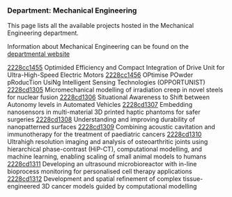 ### Department: Mechanical Engineering

This page lists all the available projects hosted in the Mechanical Engineering department.

Information about Mechanical Engineering can be found on the [departmental website](https://www.ucl.ac.uk/mechanical-engineering)

[2228cc1455](../projects/2228cc1455.md) Optimided Efficiency and Compact Integration of Drive Unit for Ultra-High-Speed Electric Motors
[2228cc1456](../projects/2228cc1456.md) OPtimise POwder pRoducTion UsiNg Intelligent Sensing Technologies (OPPORTUNIST)
[2228cd1305](../projects/2228cd1305.md) Micromechanical modelling of irradiation creep in novel steels for nuclear fusion
[2228cd1306](../projects/2228cd1306.md) Situational Awareness to Shift between Autonomy levels in Automated Vehicles
[2228cd1307](../projects/2228cd1307.md) Embedding nanosensors in multi-material 3D printed haptic phantoms for safer surgeries
[2228cd1308](../projects/2228cd1308.md) Understanding and improving durability of nanopatterned surfaces
[2228cd1309](../projects/2228cd1309.md) Combining acoustic cavitation and immunotherapy for the treatment of paediatric cancers
[2228cd1310](../projects/2228cd1310.md) Ultrahigh resolution imaging and analysis of osteoarthritic joints using hierarchical phase-contrast (HiP-CT), computational modelling, and machine learning, enabling scaling of small animal models to humans
[2228cd1311](../projects/2228cd1311.md) Developing an ultrasound microbioreactor with in-line bioprocess monitoring for personalised cell therapy applications
[2228cd1312](../projects/2228cd1312.md) Development and spatial refinement of complex tissue-engineered 3D cancer models guided by computational modelling

